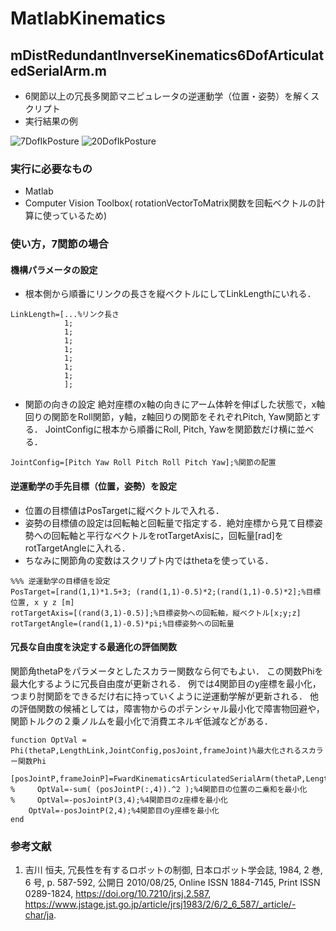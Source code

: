 # MatlabKinematics
## mDistRedundantInverseKinematics6DofArticulatedSerialArm.m 
- 6関節以上の冗長多関節マニピュレータの逆運動学（位置・姿勢）を解くスクリプト
- 実行結果の例

![7DofIkPosture](https://user-images.githubusercontent.com/53433143/121796675-efa84180-cc55-11eb-825a-4bccc73e6e72.jpg)
![20DofIkPosture](https://user-images.githubusercontent.com/53433143/121796682-f767e600-cc55-11eb-9749-3292e854f3d8.jpg)

### 実行に必要なもの
- Matlab
- Computer Vision Toolbox( rotationVectorToMatrix関数を回転ベクトルの計算に使っているため)
  
### 使い方，7関節の場合

#### 機構パラメータの設定
- 根本側から順番にリンクの長さを縦ベクトルにしてLinkLengthにいれる．
```
LinkLength=[...%リンク長さ
            1;
            1;
            1;
            1;
            1;
            1;
            1;
            ];
```
- 関節の向きの設定
絶対座標のx軸の向きにアーム体幹を伸ばした状態で，x軸回りの関節をRoll関節，y軸，z軸回りの関節をそれぞれPitch, Yaw関節とする．
JointConfigに根本から順番にRoll, Pitch, Yawを関節数だけ横に並べる．
```
JointConfig=[Pitch Yaw Roll Pitch Roll Pitch Yaw];%関節の配置
```
#### 逆運動学の手先目標（位置，姿勢）を設定
- 位置の目標値はPosTargetに縦ベクトルで入れる．
- 姿勢の目標値の設定は回転軸と回転量で指定する．絶対座標から見て目標姿勢への回転軸と平行なベクトルをrotTargetAxisに，回転量[rad]をrotTargetAngleに入れる．
- ちなみに関節角の変数はスクリプト内ではthetaを使っている．
```
%%% 逆運動学の目標値を設定
PosTarget=[rand(1,1)*1.5+3; (rand(1,1)-0.5)*2;(rand(1,1)-0.5)*2];%目標位置, x y z [m]
rotTargetAxis=[(rand(3,1)-0.5)];%目標姿勢への回転軸，縦ベクトル[x;y;z]
rotTargetAngle=(rand(1,1)-0.5)*pi;%目標姿勢への回転量
```

#### 冗長な自由度を決定する最適化の評価関数
関節角thetaPをパラメータとしたスカラー関数なら何でもよい．
この関数Phiを最大化するように冗長自由度が更新される．
例では4関節目のy座標を最小化，つまり肘関節をできるだけ右に持っていくように逆運動学解が更新される．
他の評価関数の候補としては，障害物からのポテンシャル最小化で障害物回避や，関節トルクの２乗ノルムを最小化で消費エネルギ低減などがある．
```
function OptVal = Phi(thetaP,LengthLink,JointConfig,posJoint,frameJoint)%最大化されるスカラー関数Phi
    [posJointP,frameJoinP]=FwardKinematicsArticulatedSerialArm(thetaP,LengthLink,JointConfig);
%     OptVal=-sum( (posJointP(:,4)).^2 );%4関節目の位置の二乗和を最小化
%     OptVal=-posJointP(3,4);%4関節目のz座標を最小化
    OptVal=-posJointP(2,4);%4関節目のy座標を最小化
end
```

### 参考文献
1. 吉川 恒夫, 冗長性を有するロボットの制御, 日本ロボット学会誌, 1984, 2 巻, 6 号, p. 587-592, 公開日 2010/08/25, Online ISSN 1884-7145, Print ISSN 0289-1824, https://doi.org/10.7210/jrsj.2.587, https://www.jstage.jst.go.jp/article/jrsj1983/2/6/2_6_587/_article/-char/ja. 
